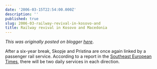 ```yaml
---
date: '2006-03-15T22:54:00.000Z'
description: ''
published: true
slug: 2006-03-railway-revival-in-kosovo-and
title: Railway revival in Kosovo and Macedonia
---
```


*This was originally posted on blogger [here](https://blog.balkanology.com/2006/03/railway-revival-in-kosovo-and.html)*.

After a six-year break, Skopje and Pristina are once again linked by a passenger rail service. According to a report in the <a href="http://www.setimes.com/cocoon/setimes/xhtml/en_GB/document/setimes/features/2006/03/14/feature-03">Southeast European Times</a>, there will be two daily services in each direction.